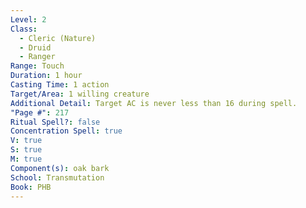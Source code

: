 ```yaml
---
Level: 2
Class:
  - Cleric (Nature)
  - Druid
  - Ranger
Range: Touch
Duration: 1 hour
Casting Time: 1 action
Target/Area: 1 willing creature
Additional Detail: Target AC is never less than 16 during spell.
"Page #": 217
Ritual Spell?: false
Concentration Spell: true
V: true
S: true
M: true
Component(s): oak bark
School: Transmutation
Book: PHB
---
```

